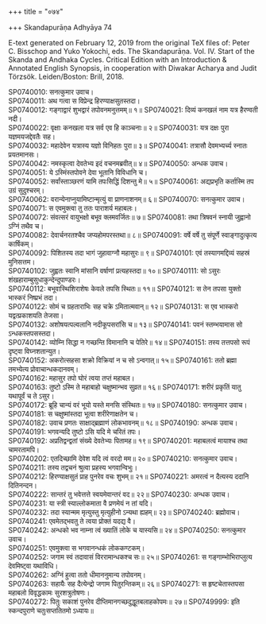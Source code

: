+++
title = "०७४"

+++
Skandapurāṇa Adhyāya 74

E-text generated on February 12, 2019 from the original TeX files of: Peter C. Bisschop and Yuko Yokochi, eds. The Skandapurāṇa. Vol. IV. Start of the Skanda and Andhaka Cycles. Critical Edition with an Introduction & Annotated English Synopsis, in cooperation with Diwakar Acharya and Judit Törzsök. Leiden/Boston: Brill, 2018.

SP0740010: सनत्कुमार उवाच।  
SP0740011: अथ गत्वा स विप्रेन्द्र हिरण्याक्षसुतस्तदा।  
SP0740012: गङ्गाद्वारं शुभद्वारं तपोवनमनुत्तमम्॥ १॥
SP0740021: दिव्यं कनखलं नाम यत्र हैरण्वती नदी।  
SP0740022: वृक्षाः कनखला यत्र सर्व एव हि काञ्चनाः॥ २॥
SP0740031: यत्र दक्षः पुरा यज्ञमयजद्देवतैः सह।  
SP0740032: महादेवेन यत्रास्य यज्ञो विनिहतः पुरा॥ ३॥
SP0740041: तत्रासौ देवमभ्यर्च्य स्नातः प्रयतमानसः।  
SP0740042: नमस्कृत्वा देवतेभ्य इदं वचनमब्रवीत्॥ ४॥
SP0740050: अन्धक उवाच।  
SP0740051: ये ऽस्मिंस्तपोवने देवा भूतानि विविधानि च।  
SP0740052: सर्वांस्ताञ्छरणं यामि तपःसिद्धिं दिशन्तु मे॥ ५॥
SP0740061: अद्यप्रभृति कर्तास्मि तप उग्रं सुदुश्चरम्।  
SP0740062: वरान्येनाप्नुयामिष्टान्मृत्युं वा प्राणनाशनम्॥ ६॥
SP0740070: सनत्कुमार उवाच।  
SP0740071: स एवमुक्त्वा तु ततः पाराशर्य महाबलः।  
SP0740072: संवत्सरं वायुभक्षो बभूव क्लमवर्जितः॥ ७॥
SP0740081: तथा त्रिषवनं स्नायी जुह्वानो ऽग्निं तथैव च।  
SP0740082: देवार्चनरतश्चैव जप्यहोमपरस्तथा॥ ८॥
SP0740091: वर्षे वर्षे तु संपूर्णे स्वाङ्गादुत्कृत्य कार्षिकम्।  
SP0740092: पिशितस्य तदा भागं जुहावाग्नौ महासुरः॥ ९॥
SP0740101: एवं तस्यागमद्दिव्यं सहस्रं मुनिसत्तम।  
SP0740102: जुह्वतः स्वानि मांसानि वर्षाणां प्रत्यहस्तदा॥ १०॥
SP0740111: सो ऽसुरः शंखहाराम्बुसुधाकुन्देन्दुपाण्डरः।  
SP0740112: बभूवास्थिशिराशेषः केवले तपसि स्थितः॥ ११॥
SP0740121: स तेन तपसा युक्तो भास्करं निष्प्रभं तदा।  
SP0740122: सोमं च ग्रहताराभिः सह चक्रे ऽमितात्मवान्॥ १२॥
SP0740131: स एव भास्करो यद्वत्प्रकाशयति तेजसा।  
SP0740132: अशोषयत्पल्वलानि नदीकूपसरांसि च॥ १३॥
SP0740141: पवनं स्तम्भयामास सो ऽन्धकस्तपसस्तदा।  
SP0740142: व्योम्नि सिद्धा न गच्छन्ति विमानानि च पेतिरे॥ १४॥
SP0740151: तस्य तत्तपसो रूपं दृष्ट्वा विघ्नशतान्युत।  
SP0740152: अकरोत्सहसा शक्रो विक्रियां न च सो ऽन्वगात्॥ १५॥
SP0740161: ततो ब्रह्मा तमभ्येत्य प्रोवाचान्धकदानवम्।  
SP0740162: महासुर तपो घोरं त्वया तप्तं महाबल।  
SP0740163: तुष्टो ऽस्मि ते महाबाहो चक्षुष्मान्भव सुव्रत॥ १६॥
SP0740171: शरीरं प्रकृतिं यातु यथापूर्वं च ते ऽसुर।  
SP0740172: ब्रूहि चान्यं वरं भूयो यस्ते मनसि संस्थितः॥ १७॥
SP0740180: सनत्कुमार उवाच।  
SP0740181: स चक्षुष्मांस्तदा भूत्वा शरीरेणाक्षतेन च।  
SP0740182: उवाच प्रणतः साक्षाद्ब्रह्माणं लोकभावनम्॥ १८॥
SP0740190: अन्धक उवाच।  
SP0740191: भगवन्यदि तुष्टो ऽसि यदि मे चरितं तपः।  
SP0740192: अप्रतिद्वन्द्वतां संख्ये देवतेभ्यः पितामह॥ १९॥
SP0740201: महाबलत्वं मायाश्च तथा चामरतामपि।  
SP0740202: एतदिच्छामि देवेश यदि त्वं वरदो मम॥ २०॥
SP0740210: सनत्कुमार उवाच।  
SP0740211: तस्य तद्वचनं श्रुत्वा प्रहस्य भगवान्विभुः।  
SP0740212: हिरण्याक्षसुतं प्राह पुनरेव वचः शुभम्॥ २१॥
SP0740221: अमरत्वं न दैत्यस्य ददानि दितिनन्दन।  
SP0740222: सान्तरं तु भवेत्तत्ते स्वयमेवान्तरं वद॥ २२॥
SP0740230: अन्धक उवाच।  
SP0740231: या स्त्री स्याल्लोकमाता वै प्रणमेयं न तां यदि।  
SP0740232: तदा स्यान्मम मृत्युस्तु मृत्युहीनो ऽन्यथा ह्यहम्॥ २३॥
SP0740240: ब्रह्मोवाच।  
SP0740241: एवमेतद्भवतु ते त्वया प्रोक्तं यदद्य वै।  
SP0740242: अन्धको भव नाम्ना त्वं ख्यातिं लोके च यास्यसि॥ २४॥
SP0740250: सनत्कुमार उवाच।  
SP0740251: एवमुक्त्वा स भगवानन्धकं लोककण्टकम्।  
SP0740252: जगाम स्वं तदावासं विररामान्धकश्च सः॥ २५॥
SP0740261: स गङ्गाम्भोभिराप्लुत्य देवमिष्ट्वा यथाविधि।  
SP0740262: अग्निं हुत्वा ततो धीमाननुमान्य तपोवनम्।  
SP0740263: सहायैः सह दैत्येन्द्रो जगाम पितुरन्तिकम्॥ २६॥
SP0740271: स हृष्टचेतास्तपसा महाबलो विवृद्धकामः सुरशत्रुतोषणः।  
SP0740272: पितुः सकाशं पुनरेव दीप्तिमानगच्छदुद्धूतबलाहकोपमः॥ २७॥
SP0749999: इति स्कन्दपुराणे चतुःसप्ततितमो ऽध्यायः॥
